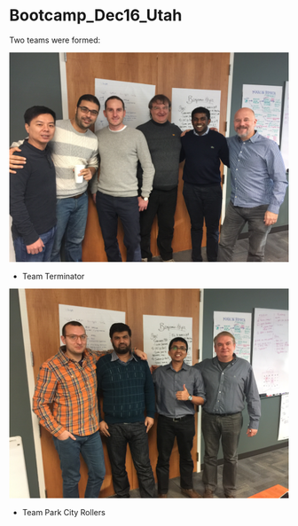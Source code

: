 # Bootcamp_Dec16_Utah


Two teams were formed:


![](img/TeamTerminator.JPG)

* Team Terminator

![](img/TeamParkCityRollers.JPG)

* Team Park City Rollers
